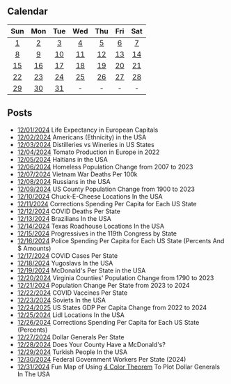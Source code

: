 ## Calendar

|Sun|Mon|Tue|Wed|Thu|Fri|Sat|
|:-:|:-:|:-:|:-:|:-:|:-:|:-:|
|[1](../../projects/demography/European_Capitals_Life_Expectancy/)|[2](../../projects/ethnicity/Americans_in_USA/)|[3](../../projects/versus/Distilleries_vs_Wineries)|[4](../../projects/agriculture/Tomato_Production_Europe_2022/)|[5](../../projects/ethnicity/Haitians_in_USA/)|[6](../../projects/homeless/Homeless_Change_2007_2023)|[7](../../projects/history/Vietnam_War_Deaths)|
|[8](../../projects/ethnicity/Russians_in_USA/)|[9](../../projects/history/Population_Change_1900_to_2023/)|[10](../../projects/restaurants/ChuckECheese_Locations_US/)|[11](../../projects/police/Corrections_Spending_Per_Capita/)|[12](../../projects/covid/COVID_Deaths_Per_State/)|[13](../../projects/ethnicity/Brazilians_in_USA/)|[14](../../projects/restaurants/TexasRoadHouse_Locations_US/)|
|[15](../../projects/politics/Progressives_Per_State_119th_Congress/)|[16](../../projects/police/Police_Spending_Per_Capita/)|[17](../../projects/covid/COVID_Cases_Per_State/)|[18](../../projects/ethnicity/Yugoslavs_in_USA/)|[19](../../projects/restaurants/McDonalds_Per_State/)|[20](../../projects/history/Virginia_Population_Change_1790_2023/)|[21](../../projects/demography/US_Population_Change_2023_to_2024/)|
|[22](../../projects/covid/COVID_Vaccine_Rates_Per_State/)|[23](../../projects/ethnicity/Soviets_in_USA/)|[24](../../projects/economics/US_States_GDP_Change_Per_Capita_2022-2024)|[25](../../projects/stores/Lidl_Locations_USA/)|[26](../../projects/police/Corrections_Spending_Per_Capita_Inversed/)|[27](../../projects/stores/Dollar_Generals_Per_State/)|[28](../../projects/restaurants/McDonalds_by_County/)|
|[29](../../projects/ethnicity/Turks_In_USA)|[30](../../projects/demography/US_Government_Employees_By_State/)|[31](../../projects/stores/United_States_Of_Dollar_General/)| - | - | - | - |

## Posts

* [12/01/2024](../../projects/demography/European_Capitals_Life_Expectancy/) Life Expectancy in European Capitals
* [12/02/2024](../../projects/ethnicity/Americans_in_USA/) Americans (Ethnicity) in the USA
* [12/03/2024](../../projects/versus/Distilleries_vs_Wineries) Distilleries vs Wineries in US States
* [12/04/2024](../../projects/agriculture/Tomato_Production_Europe_2022/) Tomato Production in Europe in 2022
* [12/05/2024](../../projects/ethnicity/Haitians_in_USA/) Haitians in the USA
* [12/06/2024](../../projects/homeless/Homeless_Change_2007_2023) Homeless Population Change from 2007 to 2023
* [12/07/2024](../../projects/history/Vietnam_War_Deaths) Vietnam War Deaths Per 100k
* [12/08/2024](../../projects/ethnicity/Russians_in_USA/) Russians in the USA
* [12/09/2024](../../projects/history/Population_Change_1900_to_2023/) US County Population Change from 1900 to 2023
* [12/10/2024](../../projects/restaurants/ChuckECheese_Locations_US/) Chuck-E-Cheese Locations In the USA
* [12/11/2024](../../projects/police/Corrections_Spending_Per_Capita/) Corrections Spending Per Capita for Each US State
* [12/12/2024](../../projects/covid/COVID_Deaths_Per_State/) COVID Deaths Per State
* [12/13/2024](../../projects/ethnicity/Brazilians_in_USA/) Brazilians In the USA
* [12/14/2024](../../projects/restaurants/TexasRoadHouse_Locations_US/) Texas Roadhouse Locations In the USA
* [12/15/2024](../../projects/politics/Progressives_Per_State_119th_Congress/) Progressives in the 119th Congress by State
* [12/16/2024](../../projects/police/Police_Spending_Per_Capita/) Police Spending Per Capita for Each US State (Percents And $ Amounts)
* [12/17/2024](../../projects/covid/COVID_Cases_Per_State/) COVID Cases Per State
* [12/18/2024](../../projects/ethnicity/Yugoslavs_in_USA/) Yugoslavs In the USA
* [12/19/2024](../../projects/restaurants/McDonalds_Per_State/) McDonald's Per State in the USA
* [12/20/2024](../../projects/history/Virginia_Population_Change_1790_2023/) Virginia Counties' Population Change from 1790 to 2023
* [12/21/2024](../../projects/demography/US_Population_Change_2023_to_2024/) Population Change Per State from 2023 to 2024
* [12/22/2024](../../projects/covid/COVID_Vaccine_Rates_Per_State/) COVID Vaccines Per State
* [12/23/2024](../../projects/ethnicity/Soviets_in_USA/) Soviets In the USA
* [12/24/2025](../../projects/economics/US_States_GDP_Change_Per_Capita_2022-2024) US States GDP Per Capita Change from 2022 to 2024
* [12/25/2024](../../projects/stores/Lidl_Locations_USA/) Lidl Locations In the USA
* [12/26/2024](../../projects/police/Corrections_Spending_Per_Capita_Inversed/) Corrections Spending Per Capita for Each US State (Percents)
* [12/27/2024](../../projects/stores/Dollar_Generals_Per_State/) Dollar Generals Per State
* [12/28/2024](../../projects/restaurants/McDonalds_by_County/) Does Your County Have a McDonald's?
* [12/29/2024](../../projects/ethnicity/Turks_In_USA) Turkish People In the USA
* [12/30/2024](../../projects/demography/US_Government_Employees_By_State/) Federal Government Workers Per State (2024)
* [12/31/2024](../../projects/stores/United_States_Of_Dollar_General/) Fun Map of Using [4 Color Theorem](https://en.wikipedia.org/wiki/Four_color_theorem) To Plot Dollar Generals In The USA
